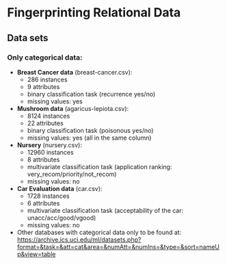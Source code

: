# Fingerprinting Relational Data
## Data sets
### Only categorical data:
* **Breast Cancer data** (breast-cancer.csv):
    * 286 instances
    * 9 attributes
    * binary classification task (recurrence yes/no)
    * missing values: yes
* **Mushroom data** (agaricus-lepiota.csv): 
    * 8124 instances
    * 22 attributes
    * binary classification task (poisonous yes/no)
    * missing values: yes (all in the same column)
* **Nursery** (nursery.csv):
    * 12960 instances
    * 8 attributes
    * multivariate classification task (application ranking: very_recom/priority/not_recom)
    * missing values: no 
* **Car Evaluation data** (car.csv): 
    * 1728 instances
    * 6 attributes
    * multivariate classification task (acceptability of the car: unacc/acc/good/vgood)
    * missing values: no
* Other databases with categorical data only to be found at: https://archive.ics.uci.edu/ml/datasets.php?format=&task=&att=cat&area=&numAtt=&numIns=&type=&sort=nameUp&view=table

